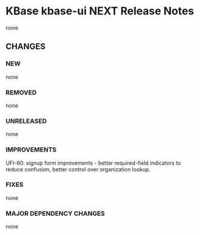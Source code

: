 # KBase kbase-ui NEXT Release Notes

none

## CHANGES

### NEW

none

### REMOVED

none

### UNRELEASED

none

### IMPROVEMENTS

UFI-60: signup form improvements - better required-field indicators to reduce confusion, better
control over organization lookup.

### FIXES

none

### MAJOR DEPENDENCY CHANGES

none
